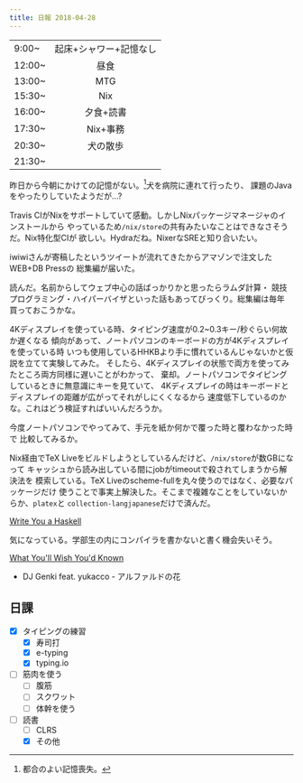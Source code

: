 ```yaml
---
title: 日報 2018-04-28
---
```


|||
|:-|:-:|
|9:00~|起床+シャワー+記憶なし|
|12:00~|昼食|
|13:00~|MTG|
|15:30~|Nix|
|16:00~|夕食+読書|
|17:30~|Nix+事務|
|20:30~|犬の散歩|
|21:30~||

昨日から今朝にかけての記憶がない。[^amnesia]犬を病院に連れて行ったり、
課題のJavaをやったりしていたようだが...?

[^amnesia]: 都合のよい記憶喪失。

Travis CIがNixをサポートしていて感動。しかしNixパッケージマネージャのインストールから
やっているため`/nix/store`の共有みたいなことはできなさそうだ。Nix特化型CIが
欲しい。Hydraだね。NixerなSREと知り合いたい。

iwiwiさんが寄稿したというツイートが流れてきたからアマゾンで注文したWEB+DB Pressの
総集編が届いた。

読んだ。名前からしてウェブ中心の話ばっかりかと思ったらラムダ計算・
競技プログラミング・ハイパーバイザといった話もあってびっくり。総集編は毎年
買っておこうかな。

4Kディスプレイを使っている時、タイピング速度が0.2~0.3キー/秒ぐらい何故か遅くなる
傾向があって、ノートパソコンのキーボードの方が4Kディスプレイを使っている時
いつも使用しているHHKBより手に慣れているんじゃないかと仮説を立てて実験してみた。
そしたら、4Kディスプレイの状態で両方を使ってみたところ両方同様に遅いことがわかって、
棄却。ノートパソコンでタイピングしているときに無意識にキーを見ていて、
4Kディスプレイの時はキーボードとディスプレイの距離が広がってそれがしにくくなるから
速度低下しているのかな。これはどう検証すればいいんだろうか。

今度ノートパソコンでやってみて、手元を紙か何かで覆った時と覆わなかった時で
比較してみるか。

Nix経由でTeX Liveをビルドしようとしているんだけど、`/nix/store`が数GBになって
キャッシュから読み出している間にjobがtimeoutで殺されてしまうから解決法を
模索している。TeX Liveのscheme-fullを丸々使うのではなく、必要なパッケージだけ
使うことで事実上解決した。そこまで複雑なことをしていないからか、`platex`と
`collection-langjapanese`だけで済んだ。

[Write You a Haskell](http://dev.stephendiehl.com/fun/)

気になっている。学部生の内にコンパイラを書かないと書く機会失いそう。

[What You'll Wish You'd Known](http://www.paulgraham.com/hs.html)

- DJ Genki feat. yukacco - アルファルドの花

## 日課

- [x] タイピングの練習
	+ [x] 寿司打
	+ [x] e-typing
	+ [x] typing.io
- [ ] 筋肉を使う
	+ [ ] 腹筋
	+ [ ] スクワット
	+ [ ] 体幹を使う
- [ ] 読書
	+ [ ] CLRS
	+ [x] その他
